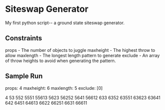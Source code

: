 Siteswap Generator
==================

My first python script-- a ground state siteswap generator.

Constraints
-----------

props - The number of objects to juggle
maxheight - The highest throw to allow
maxlength - The longest length pattern to generate
exclude - An array of throw heights to avoid when generating the pattern.

Sample Run
----------

props: 4
maxheight: 6
maxlength: 5
exclude: [0]

4
53
552
5551
55613
5623
56252
5641
56612
633
6352
63551
63623
63641
642
6451
64613
6622
66251
6631
66611
